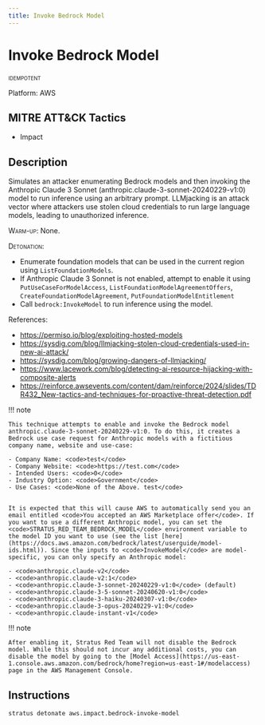 ```yaml
---
title: Invoke Bedrock Model
---
```


# Invoke Bedrock Model


 <span class="smallcaps w3-badge w3-blue w3-round w3-text-white" title="This attack technique can be detonated multiple times">idempotent</span> 

Platform: AWS

## MITRE ATT&CK Tactics


- Impact

## Description


Simulates an attacker enumerating Bedrock models and then invoking the Anthropic Claude 3 Sonnet (anthropic.claude-3-sonnet-20240229-v1:0) model to run inference using an arbitrary prompt. LLMjacking is an attack vector where attackers use stolen cloud credentials to run large language models, leading to unauthorized inference.

<span style="font-variant: small-caps;">Warm-up</span>: None.

<span style="font-variant: small-caps;">Detonation</span>: 

- Enumerate foundation models that can be used in the current region using <code>ListFoundationModels</code>.
- If Anthropic Claude 3 Sonnet is not enabled, attempt to enable it using <code>PutUseCaseForModelAccess</code>, <code>ListFoundationModelAgreementOffers</code>, <code>CreateFoundationModelAgreement</code>, <code>PutFoundationModelEntitlement</code>
- Call <code>bedrock:InvokeModel</code> to run inference using the model.

References:

- https://permiso.io/blog/exploiting-hosted-models
- https://sysdig.com/blog/llmjacking-stolen-cloud-credentials-used-in-new-ai-attack/
- https://sysdig.com/blog/growing-dangers-of-llmjacking/
- https://www.lacework.com/blog/detecting-ai-resource-hijacking-with-composite-alerts
- https://reinforce.awsevents.com/content/dam/reinforce/2024/slides/TDR432_New-tactics-and-techniques-for-proactive-threat-detection.pdf

!!! note

	This technique attempts to enable and invoke the Bedrock model anthropic.claude-3-sonnet-20240229-v1:0. To do this, it creates a Bedrock use case request for Anthropic models with a fictitious company name, website and use-case:

	- Company Name: <code>test</code>
	- Company Website: <code>https://test.com</code>
	- Intended Users: <code>0</code>
	- Industry Option: <code>Government</code>
	- Use Cases: <code>None of the Above. test</code>


	It is expected that this will cause AWS to automatically send you an email entitled <code>You accepted an AWS Marketplace offer</code>. If you want to use a different Anthropic model, you can set the <code>STRATUS_RED_TEAM_BEDROCK_MODEL</code> environment variable to the model ID you want to use (see the list [here](https://docs.aws.amazon.com/bedrock/latest/userguide/model-ids.html)). Since the inputs to <code>InvokeModel</code> are model-specific, you can only specify an Anthropic model:

	- <code>anthropic.claude-v2</code>
	- <code>anthropic.claude-v2:1</code>
	- <code>anthropic.claude-3-sonnet-20240229-v1:0</code> (default)
	- <code>anthropic.claude-3-5-sonnet-20240620-v1:0</code>
	- <code>anthropic.claude-3-haiku-20240307-v1:0</code>
	- <code>anthropic.claude-3-opus-20240229-v1:0</code>
	- <code>anthropic.claude-instant-v1</code>


!!! note

	After enabling it, Stratus Red Team will not disable the Bedrock model.	While this should not incur any additional costs, you can disable the model by going to the [Model Access](https://us-east-1.console.aws.amazon.com/bedrock/home?region=us-east-1#/modelaccess) page in the AWS Management Console.


## Instructions

```bash title="Detonate with Stratus Red Team"
stratus detonate aws.impact.bedrock-invoke-model
```
